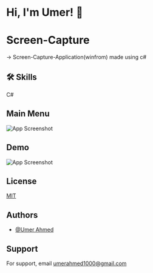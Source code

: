 # Hi, I'm Umer! 👋

# Screen-Capture

-> Screen-Capture-Application(winfrom) made using c#

## 🛠 Skills
C#

## Main Menu
![App Screenshot](https://github.com/imumer12/Video-Player/blob/main/video%20player1.png)
## Demo
![App Screenshot](https://github.com/imumer12/Video-Player/blob/main/video%20player2.png)

## License

[MIT](https://choosealicense.com/licenses/mit/)


## Authors

- [@Umer Ahmed](https://www.github.com/imumer16)


## Support

For support, email umerahmed1000@gmail.com
